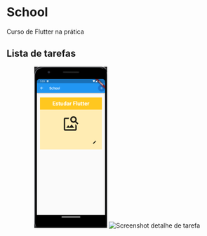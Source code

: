 # School 

Curso de Flutter na prática

## Lista de tarefas

<p align="center">
<img width="33%" src="https://github.com/giseletoledo/school/blob/main/screenshots/tela_lembrete.png" alt="Screenshot detalhe do lembrete">

<img width="33%" src="https://github.com/giseletoledo/MoviesApp/blob/master/screenshots/tela_tarefa.png" alt="Screenshot detalhe de tarefa">
</p>
